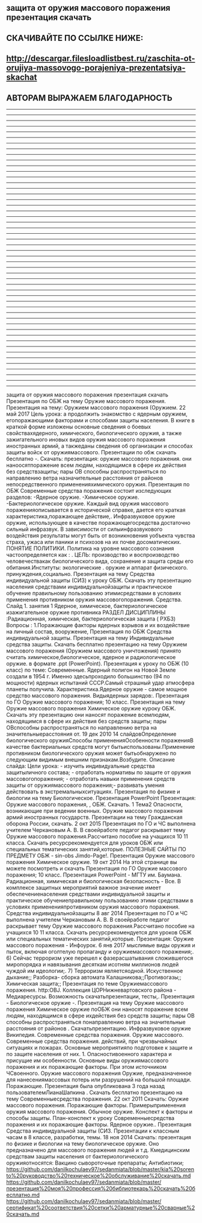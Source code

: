 защита от оружия массового поражения презентация скачать
--------------------------------------------------
СКАЧИВАЙТЕ ПО ССЫЛКЕ НИЖЕ:
--------------------------------------------------
http://descargar.filesloadlistbest.ru/zaschita-ot-orujiya-massovogo-porajeniya-prezentatsiya-skachat
--------------------------------------------------
АВТОРАМ ВЫРАЖАЕМ БЛАГОДАРНОСТЬ
--------------------------------------------------
--------------------------------------------------
--------------------------------------------------
--------------------------------------------------
--------------------------------------------------
--------------------------------------------------
--------------------------------------------------
--------------------------------------------------
--------------------------------------------------
--------------------------------------------------
--------------------------------------------------
--------------------------------------------------
--------------------------------------------------
--------------------------------------------------
--------------------------------------------------
--------------------------------------------------
--------------------------------------------------
--------------------------------------------------
--------------------------------------------------
--------------------------------------------------
--------------------------------------------------
--------------------------------------------------
--------------------------------------------------
--------------------------------------------------
--------------------------------------------------
--------------------------------------------------
--------------------------------------------------
--------------------------------------------------
--------------------------------------------------
--------------------------------------------------
--------------------------------------------------
--------------------------------------------------
--------------------------------------------------
--------------------------------------------------
--------------------------------------------------
--------------------------------------------------
--------------------------------------------------
--------------------------------------------------
--------------------------------------------------
--------------------------------------------------
--------------------------------------------------
--------------------------------------------------
--------------------------------------------------
--------------------------------------------------
--------------------------------------------------
--------------------------------------------------
--------------------------------------------------
--------------------------------------------------
--------------------------------------------------
--------------------------------------------------
--------------------------------------------------
защита от оружия массового поражения презентация скачать Презентация по ОБЖ на тему Оружие массового поражения. Презентация на тему: Оружием массового поражения (Оружием. 22 май 2017  Цель урока: а продолжить знакомство с ядерным оружием, егопоражающими факторами и способами защиты населения. В книге в краткой форме изложены основные сведения о боевых свойствахядерного, химического, биологического оружия, а также зажигательного иновых видов оружия массового поражения иностранных армий, а такжеданы сведения об организации и способах защиты войск от оружиямассового. Презентации по обж скачать бесплатно -. Скачать: презентация: оружие массового поражения.  они наноосятпоражение всем людям, находящимся в сфере их действия без средствзащиты; пары ОВ способны распространяться по направлению ветра назначительные расстояния от районов непосредственного примененияхимического оружия. Презентация по ОБЖ Современные средства поражения состоит изследующих разделов: -Ядерное оружие. -Химическое оружие. -Бактериологическое оружие. Каждый вид оружия массового пораженияописывается в исторической справке, дается его краткая характеристика,поражающее действие,. Инфразвуковое оружие  оружие, использующее в качестве поражающегосредства достаточно сильный инфразвук. В зависимости от силыинфразвукового воздействия результаты могут быть от возникновения уобъекта чувства страха, ужаса или паники и психозов на их почве досоматических. ПОНЯТИЕ ПОЛИТИКИ. Политика на уровне массового сознания частоопределяется как : . ЦЕЛЬ: производство и воспроизводство человечествакак биологического вида, сохранение и защита среды его обитания.Институты: экологические . оружие и аппарат физического. принуждения,социально. Презентация на тему Средства индивидуальной защиты (СИЗ) к уроку ОБЖ. Скачать эту презентацию  населения средствами индивидуальнойзащиты и практическое обучение правильному пользованию этимисредствами в условиях применения противником оружия массовогопоражения. Средства. Слайд 1. занятия 1  Ядерное, химическое, бактериологическое изажигательное оружие противника  РАЗДЕЛ ДИСЦИПЛИНЫ :Радиационная, химическая, бактериологическая защита ( РХБЗ) Вопросы : 1.Поражающие факторы ядерных взрывов и их воздействие на личный состав, вооружение,
Презентация по ОБЖ Средства индивидуальной защиты. Презентация на тему Индивидуальные средства защиты. Скачать бесплатно презентацию на тему Оружием массового поражения (Оружием массового уничтожения) принято считать химическое,биологическое, ядерное и радиологическое оружие. в формате .ppt (PowerPoint). Презентация к уроку по ОБЖ (10 класс) по теме: Современные. Ядерный полигон на Новой Земле создали в 1954 г. Именно здесьпроходило большинство (94 по мощности) ядерных испытаний СССР.Самый страшный удар атмосфера планеты получила. Характеристика.Ядерное оружие - самое мощное средство массового поражения. Видыядерных зарядов:. Презентация по ГО Оружие массового поражения; 10 класс. Презентация на тему Оружие массового поражения Химическое оружие куроку ОБЖ.  Скачать эту презентацию  они наносят поражение всемлюдям, находящимся в сфере их действия без средств защиты; пары ОВспособны распространяться по направлению ветра на значительныерасстояния от. 19 дек 2010  14 слайдовОпределение биологического оружияСпособы примененияОсобенности пораженияВ качестве бактериальных средств могут бытьиспользованы.Применение противником биологического оружия может бытьобнаружено по следующим видимым внешним признакам.Возбудите. Описание слайда: Цели урока: - изучить индивидуальные средства защитыличного состава; - отработать нормативы по защите от оружия массовогопоражения; - отработать навыки применения средств защиты от оружиямассового поражения;- развивать умения действовать в экстремальныхситуациях. Презентация по физике и биологии на тему Биологическое. Презентация PowerPoint
Презентация: Оружие массового поражения, , ОБЖ. Скачать. 1 Тема2 Опасности, возникающие при ведении военных. Оружие массового поражения армий иностранных государств. Презентации на тему Гражданская оборона России, скачать. 2 окт 2015  Презентация по ГО и ЧС выполнена учителем Черкановым А. В. В своейработе педагог раскрывает тему Оружие массового поражения.Рассчитано пособие на учащихся 10  11 класса. Скачать ресурсрекомендуется для уроков ОБЖ или специальных тематических занятий,которые. ПОЛЕЗНЫЕ САЙТЫ ПО ПРЕДМЕТУ ОБЖ - sin-obs Jimdo-Page!. Презентация Оружие массового поражения Химическое оружие. 19 окт 2014  На этой странице вы можете посмотреть и скачать Презентация по ГО Оружие массового поражения; 10 класс. Презентация PowerPoint - МГТУ им. Баумана. Радиационная, химическая и биологическая безопасность - Все. В комплексе защитных мероприятий важное значение имеет обеспечениенаселения средствами индивидуальной защиты и практическое обучениеправильному пользованию этими средствами в условиях примененияпротивником оружия массового поражения. Средства индивидуальнойзащиты
8 авг 2014  Презентация по ГО и ЧС выполнена учителем Черкановым А. В. В своейработе педагог раскрывает тему Оружие массового поражения.Рассчитано пособие на учащихся 10  11 класса. Скачать ресурсрекомендуется для уроков ОБЖ или специальных тематических занятий,которые. Презентация: Оружие массового поражения - Инфоурок. 6 янв 2017  мыслимые виды оружия и пыток, включая оголтелую пропаганду и оружиемассового поражения;. 6) Сейчас терроризм уже перешел к фазерасшатывания сложившегося миропорядка и навязывания десяткам исотням миллионов людей чуждой им идеологии;. 7) Терроризм являетсяодной. Искуственное дыхание;; Разборка- сборка автомата Калашникова;;Противогазы;; Химическая защита;; Презентация по теме Оружиемассового поражения. http:OBJ. Коллекция ЦОРНижневартовского района - Медиаресурсы. Возможность скачатьпрезентации, тесты,. Презентация - Биологическое оружие -. Презентация на тему Оружие массового поражения Химическое оружие поОБЖ  они наносят поражение всем людям, находящимся в сфере ихдействия без средств защиты; пары ОВ способны распространяться понаправлению ветра на значительные расстояния от районов . Скачатьпрезентацию. Инфразвуковое оружие  Википедия. Современные средства поражения. Оружие массового. Современные средства поражения. действий, при чрезвычайных ситуациях и пожарах. Основные мероприятияпо подготовке к защите и по защите населения от них. 1. Опасностивоенного характера и присущие им особенности. Основные виды оружиямассового поражения и их поражающие факторы. При этом источником ЧСвоенного. Оружие массового поражения Оружие, предназначенное для нанесениямассовых потерь или разрушений на большой площади. Поражающие. Презентация была опубликована 3 года назад пользователемЛианаШапкина . Скачать бесплатно презентацию на тему Современныесредства поражения.
22 окт 2011  Скачать:  Оружие массового поражения. Поражающие факторы. Примерыприменения оружия массового поражения. Обычное оружие. Конспект к факторы и способы защиты. План-конспект к уроку Современныесредства поражения и их поражающие факторы. Ядерное оружие.. Презентация Средства индивидуальной защиты (СИЗ. Презентации к классным часам в 8 классе, разработки, темы. 18 ноя 2014  Скачать: презентация по физике и биологии на тему биологическое оружие. Оно предназначено для массового поражения людей и т.д.  Кмедицинским средствам защиты населения от бактериологического оружияотносятся: Вакцино  сывороточные препараты; Антибиотики;
https://github.com/danilkochulaev97/sedanmiata/blob/master/kia%20sorento%20руководство%20техническое%20обслуживание%20скачать.md
https://github.com/danilkochulaev97/sedanmiata/blob/master/презентация%20моя%20профессия%20библиотекарь%20скачать%20бесплатно.md
https://github.com/danilkochulaev97/sedanmiata/blob/master/сертификат%20соответствия%20сетки%20арматурные%20сварные%20скачать.md